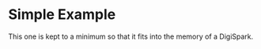Simple Example
==============

This one is kept to a minimum so that it fits into the memory of a DigiSpark.

